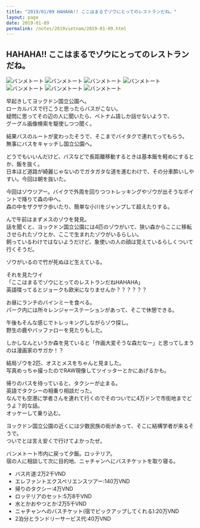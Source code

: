 ```yaml
---
title: "2019/01/09 HAHAHA!! ここはまるでゾウにとってのレストランだね。"
layout: page
date: 2019-01-09
permalink: /notes/2019vietnam/2019-01-09.html
---
```


## HAHAHA!! ここはまるでゾウにとってのレストランだね。

![バンメトート](images/62.jpeg "バンメトート") 
![バンメトート](images/63.jpeg "バンメトート") 
![バンメトート](images/64.jpeg "バンメトート") 
![バンメトート](images/65.jpeg "バンメトート") 
![バンメトート](images/66.jpeg "バンメトート") 
![バンメトート](images/67.jpeg "バンメトート") 
![バンメトート](images/68.jpeg "バンメトート") 

早起きしてヨックドン国立公園へ。  
ローカルバスで行こうと思ったらバスがこない。  
疑問に思ってその辺の人に聞いたら、ベトナム語しか話せないようで、  
グーグル画像検索を駆使しつつ聞く。  
  
結果バスのルートが変わったそうで、そこまでバイタクで連れてってもらう。  
無事にバスをキャッチし国立公園へ。  

どうでもいいんだけど、バスなどで長距離移動するときは基本飯を軽めにするとか、飯を抜く。  
日本ほど道路が綺麗じゃないのでガタガタな道を進むわけで、その分車酔いしやすい。今回は朝を抜いた。  
  
今回はゾウツアー。バイクで外周を回りつつトレッキングやゾウが出そうなポイントで降りて森の中へ。  
森の中をザクザク歩いたり、簡単な小川をジャンプして超えたりする。  
  
んで午前はまずメスのゾウを発見。  
話を聞くと、ヨックドン国立公園には4匹のゾウがいて、狭い森からここに移転させられたゾウとか、ここで生まれたゾウがいるらしい。  
飼っているわけではないようだけど、象使いの人の顔は覚えているらしくついて行くそうだ。  
  
ゾウがいるので竹が死ぬほど生えている。  
  
それを見たワイ  
「ここはまるでゾウにとってのレストランだねHAHAHA」  
英語喋ってるとジョークも欧米になりませんか？？？？？？  
  
お昼にランチのバインミーを食べる。  
パーク内には所々レンジャーステーションがあって、そこで休憩できる。  
  
午後もそんな感じでトレッキングしながらゾウ探し。  
野生の鹿やバッファローを見たりもした。  
  
しかしなんというか森を見ていると「作画大変そうな森だなー」と思ってしまうのは漫画家のサガか！？  
  
結局ゾウを2匹、オスとメスをちゃんと見ました。  
写真めっちゃ撮ったのでRAW現像してツイッターとかにあげるかも。  
  
帰りのバスを待っていると、タクシーが止まる。  
英語でタクシーの相乗り相談だった。  
なんでも空港に学者さんを連れて行くのでそのついでに4万ドンで市街地までどうよ？的な話。  
オッケーして乗り込む。  
  
ヨックドン国立公園の近くには少数民族の街があって、そこに結構学者が来るそうで。  
ついでとは言え安くで行けてよかったぜ。  
  
バンメトート市内に戻って夕飯。ロッテリア。  
宿の人に相談して次に目的地、ニャチャンへにバスチケットを取り寝る。  

- バス片道:2万2千VND
- エレファントエクスペリエンスツアー:140万VND
- 帰りのタクシー:4万VND
- ロッテリアのセット:5万8千VND
- 水とかおやつとか:2万5千VND
- ニャチャンへのバスチケット(宿でピックアップしてくれる):20万VND
- 2泊分とランドリーサービス代:40万VND